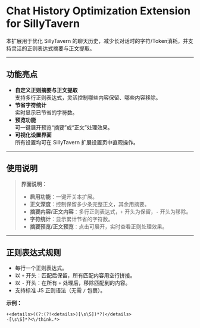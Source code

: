 # Chat History Optimization Extension for SillyTavern

本扩展用于优化 SillyTavern 的聊天历史，减少长对话时的字符/Token消耗，并支持灵活的正则表达式摘要与正文提取。

---

## 功能亮点

- **自定义正则摘要与正文提取**  
  支持多行正则表达式，灵活控制哪些内容保留、哪些内容移除。
- **节省字符统计**  
  实时显示已节省的字符数。
- **预览功能**  
  可一键展开预览“摘要”或“正文”处理效果。
- **可视化设置界面**  
  所有设置均可在 SillyTavern 扩展设置页中直观操作。

---

## 使用说明

> **界面说明：**
> - **启用功能**：一键开关本扩展。
> - **正文深度**：控制保留多少条完整正文，其余用摘要。
> - **摘要内容/正文内容**：多行正则表达式，`+` 开头为保留，`-` 开头为移除。
> - **字符统计**：显示累计节省的字符数。
> - **摘要预览/正文预览**：点击可展开，实时查看正则处理效果。

---

## 正则表达式规则

- 每行一个正则表达式。
- 以 `+` 开头：匹配后保留，所有匹配内容用空行拼接。
- 以 `-` 开头：在所有 `+` 处理后，移除匹配到的内容。
- 支持标准 JS 正则语法（无需 `/` 包裹）。

**示例：**
```regex
+<details>((?:(?!<details>)[\s\S])*?)</details>
-[\s\S]*?<\/think.*>
```
